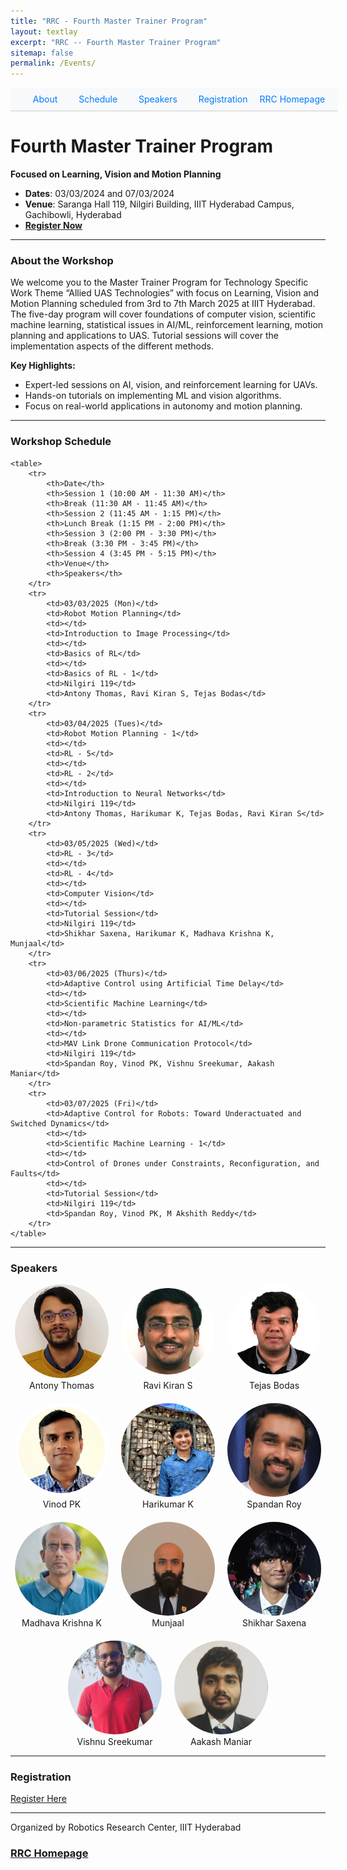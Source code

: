 ```yaml
---
title: "RRC - Fourth Master Trainer Program"
layout: textlay
excerpt: "RRC -- Fourth Master Trainer Program"
sitemap: false
permalink: /Events/
---
```


<nav style="background-color: #f8f9fa; padding: 10px; position: sticky; top: 0; z-index: 1000; width: 100%; text-align: center; border-bottom: 1px solid #ccc;">
  <a href="#about-the-workshop" style="margin: 0 15px; text-decoration: none; color: #007bff;">About</a>
  <a href="#workshop-schedule" style="margin: 0 15px; text-decoration: none; color: #007bff;">Schedule</a>
  <a href="#speakers" style="margin: 0 15px; text-decoration: none; color: #007bff;">Speakers</a>
  <a href="https://forms.gle/M7RkcQGFCSLEKkwJ6" style="margin: 0 15px; text-decoration: none; color: #007bff;">Registration</a>
  <!-- <a href="#rrc-homepage" style="margin: 0 15px; text-decoration: none; color: #007bff;">RRC Homepage</a> -->
  <a href="https://robotics.iiit.ac.in/" style="text-decoration: none; color: #007bff;">RRC Homepage</a>
</nav>

# Fourth Master Trainer Program
**Focused on  Learning, Vision and Motion Planning**  

<!-- <div style="text-align: center; width: 100%; margin: 0 auto;">
  <img src="/images/events/Systems-and-Intelligence-for-UAV_2024.png" alt="Systems and Intelligence for UAV 2024" style="width: 100%; height: auto;">
</div> -->

<!-- <div style="text-align: center; width: 100%; margin: 0 auto;">
  <img src="/images/events/Systems-and-Intelligence-for-UAV_2024.png" alt="Systems and Intelligence for UAV 2024" style="width: 100%; height: auto; max-height: 500px; object-fit: contain;">
</div> -->

<!-- <div style="text-align: center; width: 100%; margin: 0 auto;">
  <img src="/images/events/Systems-and-Intelligence-for-UAV_2024.png" alt="Systems and Intelligence for UAV 2024" 
       style="width: 100%; max-width: 1200px; height: auto; max-height: 500px; object-fit: contain;">
</div> -->


- **Dates**: 03/03/2024 and 07/03/2024  
- **Venue**: Saranga Hall 119, Nilgiri Building, IIIT Hyderabad Campus, Gachibowli, Hyderabad  
- **[Register Now](https://forms.gle/M7RkcQGFCSLEKkwJ6)**  

---

### <a id="about-the-workshop"></a>About the Workshop

We welcome you to the Master Trainer Program for Technology Specific Work Theme “Allied UAS Technologies” with focus on Learning, Vision and Motion Planning scheduled from 3rd to 7th March 2025 at IIIT Hyderabad. The five-day program will cover foundations of computer vision, scientific machine learning, statistical issues in AI/ML, reinforcement learning, motion planning and applications to UAS. Tutorial sessions will cover the implementation aspects of the different methods.

**Key Highlights:**
- Expert-led sessions on AI, vision, and reinforcement learning for UAVs.
- Hands-on tutorials on implementing ML and vision algorithms.
- Focus on real-world applications in autonomy and motion planning.

---

### <a id="workshop-schedule"></a>Workshop Schedule  

<!-- <!DOCTYPE html> -->
<html lang="en">
<head>
    <meta charset="UTF-8">
    <meta name="viewport" content="width=device-width, initial-scale=1.0">
    <!-- <title>Workshop Schedule</title> -->
    <style>
        table {
            width: 100%;
            border-collapse: collapse;
        }
        th, td {
            border: 1px solid black;
            padding: 8px;
            text-align: center;
        }
        th {
            background-color: #f2f2f2;
        }
    </style>
</head>
<body>

    

    <table>
        <tr>
            <th>Date</th>
            <th>Session 1 (10:00 AM - 11:30 AM)</th>
            <th>Break (11:30 AM - 11:45 AM)</th>
            <th>Session 2 (11:45 AM - 1:15 PM)</th>
            <th>Lunch Break (1:15 PM - 2:00 PM)</th>
            <th>Session 3 (2:00 PM - 3:30 PM)</th>
            <th>Break (3:30 PM - 3:45 PM)</th>
            <th>Session 4 (3:45 PM - 5:15 PM)</th>
            <th>Venue</th>
            <th>Speakers</th>
        </tr>
        <tr>
            <td>03/03/2025 (Mon)</td>
            <td>Robot Motion Planning</td>
            <td></td>
            <td>Introduction to Image Processing</td>
            <td></td>
            <td>Basics of RL</td>
            <td></td>
            <td>Basics of RL - 1</td>
            <td>Nilgiri 119</td>
            <td>Antony Thomas, Ravi Kiran S, Tejas Bodas</td>
        </tr>
        <tr>
            <td>03/04/2025 (Tues)</td>
            <td>Robot Motion Planning - 1</td>
            <td></td>
            <td>RL - 5</td>
            <td></td>
            <td>RL - 2</td>
            <td></td>
            <td>Introduction to Neural Networks</td>
            <td>Nilgiri 119</td>
            <td>Antony Thomas, Harikumar K, Tejas Bodas, Ravi Kiran S</td>
        </tr>
        <tr>
            <td>03/05/2025 (Wed)</td>
            <td>RL - 3</td>
            <td></td>
            <td>RL - 4</td>
            <td></td>
            <td>Computer Vision</td>
            <td></td>
            <td>Tutorial Session</td>
            <td>Nilgiri 119</td>
            <td>Shikhar Saxena, Harikumar K, Madhava Krishna K, Munjaal</td>
        </tr>
        <tr>
            <td>03/06/2025 (Thurs)</td>
            <td>Adaptive Control using Artificial Time Delay</td>
            <td></td>
            <td>Scientific Machine Learning</td>
            <td></td>
            <td>Non-parametric Statistics for AI/ML</td>
            <td></td>
            <td>MAV Link Drone Communication Protocol</td>
            <td>Nilgiri 119</td>
            <td>Spandan Roy, Vinod PK, Vishnu Sreekumar, Aakash Maniar</td>
        </tr>
        <tr>
            <td>03/07/2025 (Fri)</td>
            <td>Adaptive Control for Robots: Toward Underactuated and Switched Dynamics</td>
            <td></td>
            <td>Scientific Machine Learning - 1</td>
            <td></td>
            <td>Control of Drones under Constraints, Reconfiguration, and Faults</td>
            <td></td>
            <td>Tutorial Session</td>
            <td>Nilgiri 119</td>
            <td>Spandan Roy, Vinod PK, M Akshith Reddy</td>
        </tr>
    </table>

</body>
</html>


---

### <a id="speakers"></a>Speakers  

<!-- - **Dr. Makarand Tapaswi**  
  - [Profile Link](https://makarandtapaswi.github.io/)  
  - Topic: Transformers and Vision Transformers  

- **Dr. Ravi Kiran S**  
  - [Profile Link](https://ravika.github.io/)  
  - Topics: Neural Networks, Image Processing Techniques  

- **Prof. Madhava Krishna**  
  - [Profile Link](https://robotics.iiit.ac.in/faculty_mkrishna/)  
  - Topic: Geometry in Vision and SLAM  

- **Dr. Nagamanikandan G**  
  - [Profile Link](https://www.iiit.ac.in/faculty/nagamanikandan-govindan/)  
  - Topic: Trajectory Generation for UAVs  

- **Dr. Arun Kumar Singh**  
  - [Profile Link](https://tuit.ut.ee/en/content/arun-kumar-singh)  
  - Topic: Advanced Robotics  -->
  
<div style="display: flex; flex-wrap: wrap; gap: 20px; justify-content: center;">
  <!-- Row 1 -->
  <a href="https://www.iiit.ac.in/faculty/antony-thomas/" style="text-decoration: none; text-align: center; display: inline-block; width: 150px;">
    <img src="/images/MTP/antony_thomas.jpg" alt="Antony Thomas" 
         style="width: 150px; height: 150px; border-radius: 50%; object-fit: cover;">
    Antony Thomas
  </a>
  <a href="https://ravika.github.io/" style="text-decoration: none; text-align: center; display: inline-block; width: 150px;">
    <img src="/images/MTP/Ravi Kiran.jpeg" alt="Ravi Kiran S" 
         style="width: 150px; height: 150px; border-radius: 50%; object-fit: cover;">
    Ravi Kiran S
  </a>
  <a href="https://sites.google.com/view/tejaspbodas/" style="text-decoration: none; text-align: center; display: inline-block; width: 150px;">
    <img src="/images/MTP/Tejas-Bodas.png" alt="Tejas Bodas" 
         style="width: 150px; height: 150px; border-radius: 50%; object-fit: cover;">
    Tejas Bodas
  </a>
  <a href="https://www.iiit.ac.in/faculty/vinod-p-k/" style="text-decoration: none; text-align: center; display: inline-block; width: 150px;">
    <img src="/images/MTP/Vinod-P-K.png" alt="Vinod PK" 
         style="width: 150px; height: 150px; border-radius: 50%; object-fit: cover;">
    Vinod PK
  </a>
  
  <!-- Row 2 -->
  <a href="https://sites.google.com/view/harikumar-kandath/home/" style="text-decoration: none; text-align: center; display: inline-block; width: 150px;">
    <img src="/images/MTP/harikumar-kandath.jpg" alt="Harikumar K" 
         style="width: 150px; height: 150px; border-radius: 50%; object-fit: cover;">
    Harikumar K
  </a>
  <a href="https://sites.google.com/view/spandanroy/" style="text-decoration: none; text-align: center; display: inline-block; width: 150px;">
    <img src="/images/MTP/spandan.jpeg" alt="Spandan Roy" 
         style="width: 150px; height: 150px; border-radius: 50%; object-fit: cover;">
    Spandan Roy
  </a>
  <a href="https://robotics.iiit.ac.in/faculty_mkrishna/" style="text-decoration: none; text-align: center; display: inline-block; width: 150px;">
    <img src="/images/MTP/MK.png" alt="Madhava Krishna K" 
         style="width: 150px; height: 150px; border-radius: 50%; object-fit: cover;">
    Madhava Krishna K
  </a>
  
  <!-- Row 3 -->
  <a href="#" style="text-decoration: none; text-align: center; display: inline-block; width: 150px;">
    <img src="/images/MTP/Munjaal.jpeg" alt="Munjaal" 
         style="width: 150px; height: 150px; border-radius: 50%; object-fit: cover;">
    Munjaal
  </a>
  <a href="#" style="text-decoration: none; text-align: center; display: inline-block; width: 150px;">
    <img src="/images/MTP/Shikhar_Saxena.jpeg" alt="Shikhar Saxena" 
         style="width: 150px; height: 150px; border-radius: 50%; object-fit: cover;">
    Shikhar Saxena
  </a>
  <a href="#" style="text-decoration: none; text-align: center; display: inline-block; width: 150px;">
    <img src="/images/MTP/Sreekumar.jpeg" alt="Vishnu Sreekumar" 
         style="width: 150px; height: 150px; border-radius: 50%; object-fit: cover;">
    Vishnu Sreekumar
  </a>
  <a href="#" style="text-decoration: none; text-align: center; display: inline-block; width: 150px;">
    <img src="/images/MTP/Aakash_M.jpeg" alt="Aakash Maniar" 
         style="width: 150px; height: 150px; border-radius: 50%; object-fit: cover;">
    Aakash Maniar
  </a>
</div>


---

### <a id="registration"></a>Registration  

[Register Here](https://forms.gle/M7RkcQGFCSLEKkwJ6)  

---

Organized by Robotics Research Center, IIIT Hyderabad  

### <a id="rrc-homepage"></a>[RRC Homepage](https://robotics.iiit.ac.in/)

